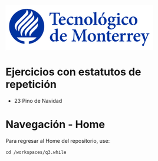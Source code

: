 ![Tec de Monterrey](images/logotecmty.png)
# Ejercicios con estatutos de repetición

- 23 Pino de Navidad
# Navegación - Home
Para regresar al Home del repositorio, use:

```
cd /workspaces/q3.while
```
